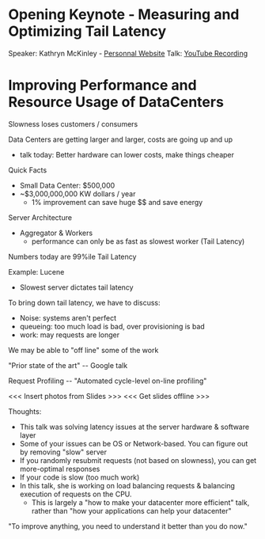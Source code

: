 # Opening Keynote -  Measuring and Optimizing Tail Latency
Speaker: Kathryn McKinley - [Personnal Website](http://www.cs.utexas.edu/~mckinley/)
Talk: [YouTube Recording](https://youtu.be/_Zoa3xkzgFk)

# Improving Performance and Resource Usage of DataCenters

Slowness loses customers / consumers

Data Centers are getting larger and larger, costs are going up and up
- talk today: Better hardware can lower costs, make things cheaper

Quick Facts
- Small Data Center: $500,000
- ~$3,000,000,000 KW dollars / year
  - 1% improvement can save huge $$ and save energy

Server Architecture
- Aggregator & Workers
  - performance can only be as fast as slowest worker (Tail Latency)

Numbers today are 99%ile Tail Latency

Example: Lucene
- Slowest server dictates tail latency

To bring down tail latency, we have to discuss:
- Noise: systems aren't perfect
- queueing: too much load is bad, over provisioning is bad
- work: may requests are longer

We may be able to "off line" some of the work

"Prior state of the art" -- Google talk

Request Profiling -- "Automated cycle-level on-line profiling"

<<< Insert photos from Slides >>>
<<< Get slides offline >>>

Thoughts:
- This talk was solving latency issues at the server hardware & software layer
- Some of your issues can be OS or Network-based. You can figure out by removing "slow" server
- If you randomly resubmit requests (not based on slowness), you can get more-optimal responses
- If your code is slow (too much work)
- In this talk, she is working on load balancing requests & balancing execution of requests on the CPU.
  - This is largely a "how to make your datacenter more efficient" talk, rather than "how your applications can help your datacenter" 

"To improve anything, you need to understand it better than you do now."


